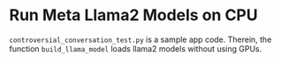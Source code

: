 # Run Meta Llama2 Models on CPU

`controversial_conversation_test.py` is a sample app code. Therein, the function `build_llama_model` loads llama2 models without using GPUs.
